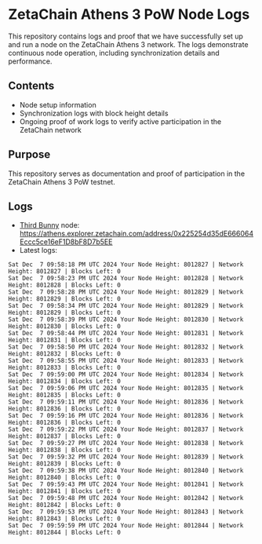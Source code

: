 # ZetaChain Athens 3 PoW Node Logs
This repository contains logs and proof that we have successfully set up and run a node on the ZetaChain Athens 3 network. The logs demonstrate continuous node operation, including synchronization details and performance.

## Contents
- Node setup information
- Synchronization logs with block height details
- Ongoing proof of work logs to verify active participation in the ZetaChain network

## Purpose
This repository serves as documentation and proof of participation in the ZetaChain Athens 3 PoW testnet.

## Logs

- [Third Bunny](https://thirdbunny.xyz/) node: https://athens.explorer.zetachain.com/address/0x225254d35dE666064Eccc5ce16eF1D8bF8D7b5EE
- Latest logs:
```
Sat Dec  7 09:58:18 PM UTC 2024 Your Node Height: 8012827 | Network Height: 8012827 | Blocks Left: 0
Sat Dec  7 09:58:23 PM UTC 2024 Your Node Height: 8012828 | Network Height: 8012828 | Blocks Left: 0
Sat Dec  7 09:58:28 PM UTC 2024 Your Node Height: 8012829 | Network Height: 8012829 | Blocks Left: 0
Sat Dec  7 09:58:34 PM UTC 2024 Your Node Height: 8012829 | Network Height: 8012829 | Blocks Left: 0
Sat Dec  7 09:58:39 PM UTC 2024 Your Node Height: 8012830 | Network Height: 8012830 | Blocks Left: 0
Sat Dec  7 09:58:44 PM UTC 2024 Your Node Height: 8012831 | Network Height: 8012831 | Blocks Left: 0
Sat Dec  7 09:58:50 PM UTC 2024 Your Node Height: 8012832 | Network Height: 8012832 | Blocks Left: 0
Sat Dec  7 09:58:55 PM UTC 2024 Your Node Height: 8012833 | Network Height: 8012833 | Blocks Left: 0
Sat Dec  7 09:59:00 PM UTC 2024 Your Node Height: 8012834 | Network Height: 8012834 | Blocks Left: 0
Sat Dec  7 09:59:06 PM UTC 2024 Your Node Height: 8012835 | Network Height: 8012835 | Blocks Left: 0
Sat Dec  7 09:59:11 PM UTC 2024 Your Node Height: 8012836 | Network Height: 8012836 | Blocks Left: 0
Sat Dec  7 09:59:16 PM UTC 2024 Your Node Height: 8012836 | Network Height: 8012836 | Blocks Left: 0
Sat Dec  7 09:59:22 PM UTC 2024 Your Node Height: 8012837 | Network Height: 8012837 | Blocks Left: 0
Sat Dec  7 09:59:27 PM UTC 2024 Your Node Height: 8012838 | Network Height: 8012838 | Blocks Left: 0
Sat Dec  7 09:59:32 PM UTC 2024 Your Node Height: 8012839 | Network Height: 8012839 | Blocks Left: 0
Sat Dec  7 09:59:38 PM UTC 2024 Your Node Height: 8012840 | Network Height: 8012840 | Blocks Left: 0
Sat Dec  7 09:59:43 PM UTC 2024 Your Node Height: 8012841 | Network Height: 8012841 | Blocks Left: 0
Sat Dec  7 09:59:48 PM UTC 2024 Your Node Height: 8012842 | Network Height: 8012842 | Blocks Left: 0
Sat Dec  7 09:59:53 PM UTC 2024 Your Node Height: 8012843 | Network Height: 8012843 | Blocks Left: 0
Sat Dec  7 09:59:59 PM UTC 2024 Your Node Height: 8012844 | Network Height: 8012844 | Blocks Left: 0
```
